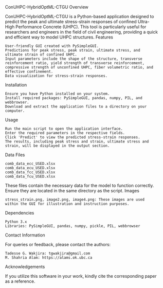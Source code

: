ConUHPC-HybridOptML-CTGU
Overview

ConUHPC-HybridOptML-CTGU is a Python-based application designed to predict the peak and ultimate stress-strain responses of confined Ultra-High Performance Concrete (UHPC). This tool is particularly useful for researchers and engineers in the field of civil engineering, providing a quick and efficient way to model UHPC structures.
Features

    User-friendly GUI created with PySimpleGUI.
    Predictions for peak stress, peak strain, ultimate stress, and ultimate strain of confined UHPC.
    Input parameters include the shape of the structure, transverse reinforcement ratio, yield strength of transverse reinforcement, compressive strength of unconfined UHPC, fiber volumetric ratio, and effective confinement.
    Data visualization for stress-strain responses.

Installation

    Ensure you have Python installed on your system.
    Install required packages: PySimpleGUI, pandas, numpy, PIL, and webbrowser.
    Download and extract the application files to a directory on your computer.

Usage

    Run the main script to open the application interface.
    Enter the required parameters in the respective fields.
    Click 'Predict' to view the predicted stress-strain responses.
    The results, including peak stress and strain, ultimate stress and strain, will be displayed in the output section.

Data Files

    comb_data_ecc_USED.xlsx
    comb_data_ecu_USED.xlsx
    comb_data_fcc_USED.xlsx
    comb_data_fcu_USED.xlsx

These files contain the necessary data for the model to function correctly. Ensure they are located in the same directory as the script.
Images

    stress_strain.png, image2.png, image4.png: These images are used within the GUI for illustration and instruction purposes.

Dependencies

    Python 3.x
    Libraries: PySimpleGUI, pandas, numpy, pickle, PIL, webbrowser

Contact Information

For queries or feedback, please contact the authors:

    Tadesse G. Wakjira: tgwakjira@gmail.com
    M. Shahria Alam: https://alams.ok.ubc.ca

Acknowledgements

If you utilize this software in your work, kindly cite the corresponding paper as a reference.
